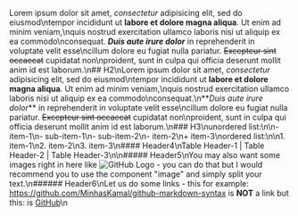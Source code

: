 Lorem ipsum dolor sit amet, _consectetur_ adipisicing elit, sed do eiusmod\ntempor incididunt ut **labore et dolore magna aliqua**. Ut enim ad minim veniam,\nquis nostrud exercitation ullamco laboris nisi ut aliquip ex ea commodo\nconsequat. **_Duis aute irure dolor_** in reprehenderit in voluptate velit esse\ncillum dolore eu fugiat nulla pariatur. ~~Excepteur sint occaecat~~ cupidatat non\nproident, sunt in culpa qui officia deserunt mollit anim id est laborum.\n## H2\nLorem ipsum dolor sit amet, _consectetur_ adipisicing elit, sed do eiusmod\ntempor incididunt ut **labore et dolore magna aliqua**. Ut enim ad minim veniam,\nquis nostrud exercitation ullamco laboris nisi ut aliquip ex ea commodo\nconsequat.\n**_Duis aute irure dolor_** in reprehenderit in voluptate velit esse\ncillum dolore eu fugiat nulla pariatur. ~~Excepteur sint occaecat~~ cupidatat non\nproident, sunt in culpa qui officia deserunt mollit anim id est laborum.\n### H3\nunordered list:\n\n- item-1\n- sub-item-1\n- sub-item-2\n- item-2\n+ item-3\nordered list:\n\n1. item-1\n2. item-2\n3. item-3\n#### Header4\nTable Header-1 | Table Header-2 | Table Header-3\n\n##### Header5\nYou may also want some images right in here like ![GitHub Logo](https://cloud.githubusercontent.com/assets/5456665/13322882/e74f6626-dc00-11e5-921d-f6d024a01eaa.png 'GitHub') - you can do that but I would recommend you to use the component "image" and simply split your text.\n###### Header6\nLet us do some links - this for example: https://github.com/MinhasKamal/github-markdown-syntax is **NOT** a link but this: is [GitHub](https://github.com/MinhasKamal/github-markdown-syntax)\n
